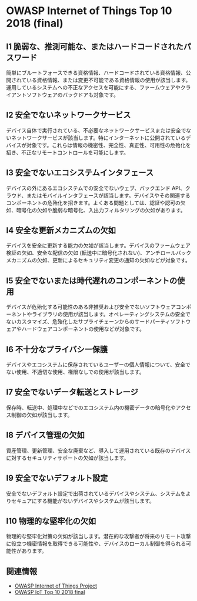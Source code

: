 # OWASP Internet of Things Top 10 2018 (final)

## I1 脆弱な、推測可能な、またはハードコードされたパスワード

簡単にブルートフォースできる資格情報、ハードコードされている資格情報、公開されている資格情報、または変更不可能である資格情報の使用が該当します。運用しているシステムへの不正なアクセスを可能にする、ファームウェアやクライアントソフトウェアのバックドアも対象です。

## I2 安全でないネットワークサービス

デバイス自体で実行されている、不必要なネットワークサービスまたは安全でないネットワークサービスが該当します。特にインターネットに公開されているデバイスが対象です。これらは情報の機密性、完全性、真正性、可用性の危殆化を招き、不正なリモートコントロールを可能にします。

## I3 安全でないエコシステムインタフェース

デバイスの外にあるエコシステムでの安全でないウェブ、バックエンド API、クラウド、またはモバイルインタフェースが該当します。デバイスやその関連するコンポーネントの危殆化を招きます。よくある問題としては、認証や認可の欠如、暗号化の欠如や脆弱な暗号化、入出力フィルタリングの欠如があります。

## I4 安全な更新メカニズムの欠如

デバイスを安全に更新する能力の欠如が該当します。デバイスのファームウェア検証の欠如、安全な配信の欠如 (転送中に暗号化されない)、アンチロールバックメカニズムの欠如、更新によるセキュリティ変更の通知の欠如などが対象です。

## I5 安全でないまたは時代遅れのコンポーネントの使用

デバイスが危殆化する可能性のある非推奨および安全でないソフトウェアコンポーネントやライブラリの使用が該当します。オペレーティングシステムの安全でないカスタマイズ、危殆化したサプライチェーンからのサードパーティソフトウェアやハードウェアコンポーネントの使用などが対象です。

## I6 不十分なプライバシー保護

デバイスやエコシステムに保存されているユーザーの個人情報について、安全でない使用、不適切な使用、権限なしでの使用が該当します。

## I7 安全でないデータ転送とストレージ

保存時、転送中、処理中などでのエコシステム内の機密データの暗号化やアクセス制御の欠如が該当します。

## I8 デバイス管理の欠如

資産管理、更新管理、安全な廃棄など、導入して運用されている既存のデバイスに対するセキュリティサポートの欠如が該当します。

## I9 安全でないデフォルト設定

安全でないデフォルト設定で出荷されているデバイスやシステム、システムをよりセキュアにする機能がないデバイスやシステムが該当します。

## I10 物理的な堅牢化の欠如

物理的な堅牢化対策の欠如が該当します。潜在的な攻撃者が将来のリモート攻撃に役立つ機密情報を取得できる可能性や、デバイスのローカル制御を得られる可能性があります。

## 関連情報

- [OWASP Internet of Things Project](https://www.owasp.org/index.php/OWASP_Internet_of_Things_Project)
- [OWASP IoT Top 10 2018 final](https://www.owasp.org/images/1/1c/OWASP-IoT-Top-10-2018-final.pdf)

